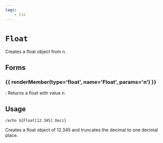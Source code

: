 ```yaml
---
tags:
    - tlo
---
```

# `Float`

<!--tlo-desc-start-->
Creates a float object from n.
<!--tlo-desc-end-->
## Forms
<!--tlo-forms-start-->
### {{ renderMember(type='float', name='Float', params='n') }}

:   Returns a float with value _n_.
<!--tlo-forms-end-->

## Usage

```
/echo ${Float[12.345].Deci}
```

Creates a float object of 12.345 and truncates the decimal to one decimal place.
<!--tlo-linkrefs-start-->
[float]: ../data-types/datatype-float.md
<!--tlo-linkrefs-end-->
